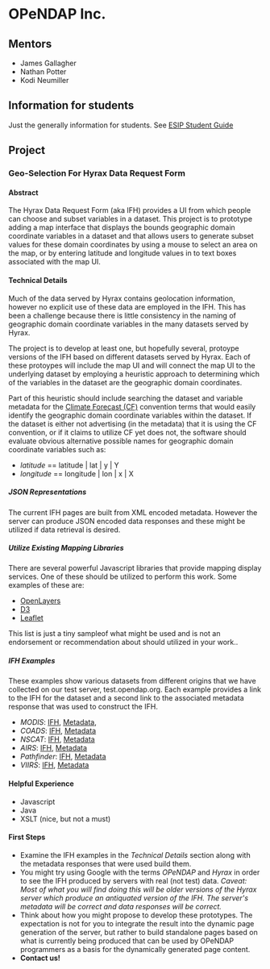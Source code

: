 # OPeNDAP Inc.

## Mentors

- James Gallagher
- Nathan Potter
- Kodi Neumiller

## Information for students
Just the generally information for students. See
[ESIP Student Guide](https://github.com/ESIPFed/gsoc/blob/master/STUDENT-contribution-guide.md)

## Project

###  Geo-Selection For Hyrax Data Request Form

#### Abstract
The Hyrax Data Request Form (aka IFH) provides a UI from which people can choose
and subset variables in a dataset. This project is to prototype adding a map
interface that displays the bounds geographic domain coordinate variables in a
dataset and that allows users to generate
subset values for these domain coordinates by using a mouse to select an
area on the map, or by entering latitude and longitude values in to text boxes
associated with the map UI.

#### Technical Details
Much of the data served by Hyrax contains geolocation information, however no
explicit use of these data are employed in the IFH. This has been a challenge
because there is little consistency in the naming of geographic domain coordinate
variables in the many datasets served by Hyrax.

The project is to develop at least one, but hopefully several, protoype versions
of the IFH based on different datasets served by Hyrax. Each of these protoypes
will include the map UI and will connect the map UI to the underlying dataset by
employing a heuristic approach to determining which of the variables in the
dataset are the geographic domain coordinates.

Part of this heuristic should include searching the dataset and variable
metadata for the
[Climate Forecast (CF)](http://cfconventions.org) convention terms that would
easily identify the geographic
domain coordinate variables within the dataset. If the dataset is either not
advertising (in the metadata) that it is using the CF convention, or if it claims
to utilize CF yet does not, the software should evaluate obvious alternative 
possible names for geographic domain coordinate variables such as:

- *latitude* == latitude | lat | y | Y
- *longitude* == longitude | lon | x | X


##### JSON Representations
The current IFH pages are built from XML encoded metadata. However the server 
can produce JSON encoded data responses and these might be utilized if data 
retrieval is desired. 

##### Utilize Existing Mapping Libraries
There are several powerful Javascript libraries that provide mapping display 
services. One of these should be utilized to perform this work. Some examples of 
these are:

- [OpenLayers](https://openlayers.org)
- [D3](https://d3js.org)
- [Leaflet](https://leafletjs.com)

This list is just a tiny sampleof what might be used and is not an endorsement or 
recommendation about should utilized in your work..

##### IFH Examples
These examples show various datasets from different origins that we have 
collected on our test server, test.opendap.org. Each example provides a link to 
the IFH for the dataset and a second link to the associated metadata response 
that was used to construct the IFH.

- _MODIS_: 
[IFH](http://test.opendap.org/opendap/data/nc/20070917-MODIS_A-JPL-L2P-A2007260000000.L2_LAC_GHRSST-v01.nc.html),
[Metadata](http://test.opendap.org/opendap/data/nc/20070917-MODIS_A-JPL-L2P-A2007260000000.L2_LAC_GHRSST-v01.nc.ddx),
- _COADS_: 
[IFH](http://test.opendap.org/opendap/data/nc/coads_climatology.nc.html),
[Metadata](http://test.opendap.org/opendap/data/nc/coads_climatology.nc.ddx)
- _NSCAT_: 
[IFH](http://test.opendap.org/opendap/data/hdf4/S2000415.HDF.gz.html), 
[Metadata](http://test.opendap.org/opendap/data/hdf4/S2000415.HDF.gz.ddx)
- _AIRS_: 
[IFH](http://test.opendap.org/opendap/AIRS/AIRH3STM.003/2003.02.01/AIRS.2003.02.01.L3.RetStd_H028.v4.0.21.0.G06116143217.hdf.html),
[Metadata](http://test.opendap.org/opendap/AIRS/AIRH3STM.003/2003.02.01/AIRS.2003.02.01.L3.RetStd_H028.v4.0.21.0.G06116143217.hdf.ddx)
- _Pathfinder_:
[IFH](http://test.opendap.org/opendap/noaa_pathfinder/2005001-2005008.s0484pfv50-sst.hdf.html),
[Metadata](http://test.opendap.org/opendap/noaa_pathfinder/2005001-2005008.s0484pfv50-sst.hdf.ddx)
- _VIIRS_: 
[IFH](http://test.opendap.org/opendap/trink/GMTCO_npp_d20120120_t0528446_e0530088_b01189_c20120120114656525950_noaa_ops.h5.html),
[Metadata](http://test.opendap.org/opendap/trink/GMTCO_npp_d20120120_t0528446_e0530088_b01189_c20120120114656525950_noaa_ops.h5.ddx)

#### Helpful Experience

- Javascript
- Java
- XSLT (nice, but not a must)

#### First Steps

- Examine the IFH examples in the _Technical Details_ section along with the 
metadata responses that were used build them.
- You might try using Google with the terms _OPeNDAP_ and _Hyrax_ in order to 
see the IFH produced by servers with real (not test) data. 
_Caveat: Most of what you will find doing this will be older versions of the 
Hyrax server which produce an antiquated version of the IFH. The server's 
metadata will be correct and data responses will be correct._
- Think about how you might propose to develop these prototypes. The expectation 
is not for you to integrate the result into the dynamic page generation of the 
server, but rather to build standalone pages based on what is currently being 
produced that can be used by OPeNDAP programmers as a basis for the dynamically 
generated page content.
- **Contact us!**
